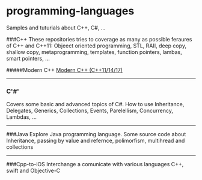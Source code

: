 # programming-languages

Samples and tuturials about C++, C#, ...


###C++
These repositories tries to coverage as many as possible feraures of C++ and C++11: Objeect oriented programming, STL, RAII, deep copy, shallow copy, metaprogramming, templates, function pointers, lambas, smart pointers, ...

#####Modern C++
  [ Modern C++ (C++11/14/17) ](https://github.com/NelsonBilber/programming-languages/tree/master/cpp/ModernCpp)

---

### C'#'
Covers some basic and advanced topics of C#. How to use Inheritance, Delegates, Generics, Collections, Events, Parelellism, Concurrency, Lambdas, ...

---

###Java
Explore Java programming language. Some source code about Inheritance, passing by value and refernce, polimorfism, multihread and collections 

---
###Cpp-to-iOS
Interchange a comunicate with various languages C++, swift and Objective-C
